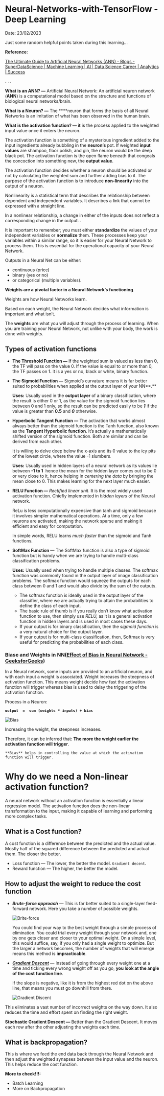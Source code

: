 # Neural-Networks-with-TensorFlow - Deep Learning

Date: 23/02/2023

Just some random helpful points taken during this learning...

**Reference:**

[The Ultimate Guide to Artificial Neural Networks (ANN) - Blogs - SuperDataScience | Machine Learning | AI | Data Science Career | Analytics | Success](https://www.superdatascience.com/blogs/the-ultimate-guide-to-artificial-neural-networks-ann)

<p id='center'> . . .</p>

**What is an ANN? —** Artificial Neural Network: An artificial neuron network (**ANN**) is a computational model based on the structure and functions of biological neural networks/brain.

**What is a Neuron? —** The ****neuron that forms the basis of all Neural Networks is an imitation of what has been observed in the human brain.

**What is the activation function? — it** is the process applied to the weighted input value once it enters the neuron.

The activation function is something of a mysterious ingredient added to the input ingredients already bubbling in the **neuron’s** pot. If weighted **input values** are shampoo, floor polish, and gin, the neuron would be the deep black pot. The activation function is the open flame beneath that congeals the concoction into something new, the **output value.**

The activation function decides whether a neuron should be activated or not by calculating the weighted sum and further adding bias to it. The purpose of the activation function is to introduce **non-linearity** into the output of a neuron.

Nonlinearity is a statistical term that describes the relationship between dependent and independent variables. It describes a link that cannot be expressed with a straight line.

In a nonlinear relationship, a change in either of the inputs does not reflect a corresponding change in the output.
.

It is important to remember; you must either **standardize** the values of your independent variables or **normalize** them. These processes keep your variables within a similar range, so it is easier for your Neural Network to process them. This is essential for the operational capacity of your Neural Network.

Outputs in a Neural Net can be either:

- continuous (price)
- binary (yes or no)
- or categorical (multiple variables).

**Weights are a pivotal factor in a Neural Network’s functioning**.

Weights are how Neural Networks learn.

Based on each weight, the Neural Network decides what information is important and what isn’t.

The **weights** are what you will adjust through the process of learning. When you are training your Neural Network, not unlike with your body, the work is done with weights.

## Types of activation functions

- **The Threshold Function —** If the weighted sum is valued as less than 0, the TF will pass on the value 0. If the value is equal to or more than 0, the TF passes on 1. It is a yes or no, black or white, binary function.
    
    
- **The Sigmoid Function —** Sigmoid’s curvature means it is far better suited to probabilities when applied at the output layer of your NN**.**
    
    **Uses:** Usually used in the **output layer** of a binary classification, where the result is either 0 or 1, as the value for the sigmoid function lies between 0 and 1 only, so the result can be predicted easily to be ***1*** if the value is greater than **0.5** and ***0*** otherwise.
    
- **Hyperbolic Tangent Function —** The activation that works almost always better than the sigmoid function is the Tanh function, also known as the **Tangent Hyperbolic function**. It’s actually a mathematically shifted version of the sigmoid function. Both are similar and can be derived from each other.
    
    It is willing to delve deep below the x-axis and its 0 value to the icy pits of the lowest circle, where the value -1 slumbers.
    
    **Uses:** Usually used in hidden layers of a neural network as its values lie between **-1 to 1** 
    hence the mean for the hidden layer comes out to be 0 or very close to it, hence helping in *centering the data* by bringing the mean close to 0. This makes learning for the next layer much easier.
    
- ****RELU Function —**** *Rectified linear unit*. It is the most widely used activation function. Chiefly implemented in *hidden layers* of the Neural network.
    
    ReLu is less computationally expensive than tanh and sigmoid because it involves simpler mathematical operations. At a time, only a few neurons are activated, making the network sparse and making it efficient and easy for computation.
    
    In simple words, RELU learns *much faster* than the sigmoid and Tanh functions.
    
- ****SoftMax Function —**** The SoftMax function is also a type of sigmoid function but is handy when we are trying to handle multi-class classification problems.
    
    **Uses:** Usually used when trying to handle multiple classes. The softmax function was commonly found in the output layer of image classification problems. The softmax function would squeeze the outputs for each class between 0 and 1 and would also divide by the sum of the outputs.
    
    - The softmax function is ideally used in the output layer of the classifier, where we are actually trying to attain the probabilities to define the class of each input.
    - The basic rule of thumb is if you really don’t know what activation function to use, then simply use *RELU,* as it is a general activation function in hidden layers and is used in most cases these days.
    - If your output is for binary classification, then the *sigmoid function* is a very natural choice for the output layer.
    - If your output is for multi-class classification, then, Softmax is very useful for predicting the probabilities of each class.
    

### Biase and Weights in NN([Effect of Bias in Neural Network - GeeksforGeeks](https://www.geeksforgeeks.org/effect-of-bias-in-neural-network/))

In a Neural network, some inputs are provided to an artificial neuron, and with each input a weight is associated. Weight increases the steepness of activation function. This means weight decide how fast the activation function will trigger whereas bias is used to delay the triggering of the activation function.

Process in a Neuron:

**`output  =  sum (weights * inputs) + bias`**

![Bias](https://media.geeksforgeeks.org/wp-content/uploads/neuron.png)

Increasing the weight, the steepness increases.

Therefore, it can be inferred that: **The more the weight earlier the activation function will trigger**.

`**Bias** helps in controlling the value at which the activation function will trigger.`

# Why do we need a Non-linear activation function?

A neural network without an activation function is essentially a linear regression model. The activation function does the non-linear transformation to the input, making it capable of learning and performing more complex tasks.

## What is a Cost function?

A cost function is a difference between the predicted and the actual value. Mostly half of the squared difference between the predicted and actual them. The closer the better.

- Loss function — The lower, the better the model. `Gradient decent`.
- Reward function — The higher, the better the model.

## How to adjust the weight to reduce the cost function

- ***Brute-force approach*** — This is far better suited to a single-layer feed-forward network. Here you take a number of possible weights.
    
    ![Brite-force](https://sds-platform-private.s3-us-east-2.amazonaws.com/uploads/45_blog_image_26.png)
    
    You could find your way to the best weight through a simple process of elimination. You could trial every weight through your network and, one by one gets closer and closer to your optimal weight. On a simple level, this would suffice, say, if you only had a single weight to optimize. But the larger a network becomes, the number of weights that will emerge means this method is **impracticable**.
    
- ***[Gradient Descent](https://iamtrask.github.io/2015/07/27/python-network-part2/)*** — Instead of going through every weight one at a time and ticking every wrong weight off as you go, **you look at the angle of the cost function line**.
    
    If the slope is negative, like it is from the highest red dot on the above line, that means you must go downhill from there.
    
    ![Gradient Discent](https://sds-platform-private.s3-us-east-2.amazonaws.com/uploads/45_blog_image_29.png)
    

This eliminates a vast number of incorrect weights on the way down. It also reduces the time and effort spent on finding the right weight.

**Stochastic Gradient Descent —** Better than the Gradient Descent. It moves each row after the other adjusting the weights each time.

## What is backpropagation?

This is where we feed the end data back through the Neural Network and then adjust the weighted synapses between the input value and the neuron. This helps reduce the cost function.

**More to check!!!:** 

- Batch Learning
- More on Backpropagation
